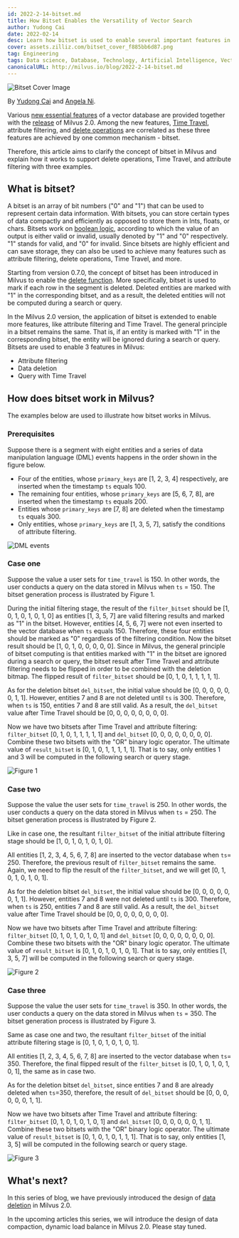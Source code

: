 ```yaml
---
id: 2022-2-14-bitset.md
title: How Bitset Enables the Versatility of Vector Search
author: Yudong Cai
date: 2022-02-14
desc: Learn how bitset is used to enable several important features in Milvus.
cover: assets.zilliz.com/bitset_cover_f885bb6d87.png
tag: Engineering
tags: Data science, Database, Technology, Artificial Intelligence, Vector Management
canonicalURL: http://milvus.io/blog/2022-2-14-bitset.md
---
```


![Bitset Cover Image](https://assets.zilliz.com/bitset_cover_f885bb6d87.png "")

By [Yudong Cai](https://github.com/cydrain) and [Angela Ni](https://www.linkedin.com/in/yiyun-n-2aa713163/).

Various [new essential features](https://milvus.io/blog/2022-1-27-milvus-2-0-a-glimpse-at-new-features.md) of a vector database are provided together with the [release](https://milvus.io/blog/2022-1-25-annoucing-general-availability-of-milvus-2-0.md) of Milvus 2.0. Among the new features, [Time Travel](https://milvus.io/docs/v2.0.0/timetravel_ref.md), attribute filtering, and [delete operations](https://milvus.io/blog/2022-02-07-how-milvus-deletes-streaming-data-in-distributed-cluster.md) are correlated as these three features are achieved by one common mechanism - bitset.

Therefore, this article aims to clarify the concept of bitset in Milvus and explain how it works to support delete operations, Time Travel, and attribute filtering with three examples.

## What is bitset?

A bitset is an array of bit numbers ("0" and "1") that can be used to represent certain data information. With bitsets, you can store certain types of data compactly and efficiently as opposed to store them in Ints, floats, or chars. Bitsets work on [boolean logic](https://milvus.io/docs/v2.0.0/boolean.md), according to which the value of an output is either valid or invalid, usually denoted by "1" and "0" respectively. "1" stands for valid, and "0" for invalid. Since bitsets are highly efficient and can save storage, they can also be used to achieve many features such as attribute filtering, delete operations, Time Travel, and more.

Starting from version 0.7.0, the concept of bitset has been introduced in Milvus to enable the [delete function](https://milvus.io/blog/deleting-data-in-milvus.md?page=6#all). More specifically, bitset is used to mark if each row in the segment is deleted. Deleted entities are marked with "1" in the corresponding bitset, and as a result, the deleted entities will not be computed during a search or query.

In the Milvus 2.0 version, the application of bitset is extended to enable more features, like attribute filtering and Time Travel. The general principle in a bitset remains the same. That is, if an entity is marked with "1" in the corresponding bitset, the entity will be ignored during a search or query. Bitsets are used to enable 3 features in Milvus:

- Attribute filtering
- Data deletion
- Query with Time Travel

## How does bitset work in Milvus?

The examples below are used to illustrate how bitset works in Milvus.

### Prerequisites

Suppose there is a segment with eight entities and a series of data manipulation language (DML) events happens in the order shown in the figure below.

- Four of the entities, whose `primary_keys` are \[1, 2, 3, 4] respectively, are inserted when the timestamp `ts` equals 100. 
- The remaining four entities, whose `primary_keys` are \[5, 6, 7, 8], are inserted when the timestamp `ts` equals 200. 
- Entities whose `primary_keys` are \[7, 8] are deleted when the timestamp `ts` equals 300. 
- Only entities, whose `primary_keys` are \[1, 3, 5, 7], satisfy the conditions of attribute filtering. 

![DML events](https://assets.zilliz.com/UML_1_0a3605808c.jpg "Order of DML events.")

### Case one

Suppose the value a user sets for `time_travel` is 150. In other words, the user conducts a query on the data stored in Milvus when `ts` = 150. The bitset generation process is illustrated by Figure 1. 

During the initial filtering stage, the result of the `filter_bitset` should be \[1, 0, 1, 0, 1, 0, 1, 0] as entities \[1, 3, 5, 7] are valid filtering results and marked as "1" in the bitset. However, entities \[4, 5, 6, 7] were not even inserted to the vector database when `ts` equals 150. Therefore, these four entities should be marked as "0" regardless of the filtering condition. Now the bitset result should be \[1, 0, 1, 0, 0, 0, 0, 0]. Since in Milvus, the general principle of bitset computing is that entities marked with "1" in the bitset are ignored during a search or query, the bitset result after Time Travel and attribute filtering needs to be flipped in order to be combined with the deletion bitmap. The flipped result of `filter_bitset` should be \[0, 1, 0, 1, 1, 1, 1, 1].

As for the deletion bitset `del_bitset`, the initial value should be \[0, 0, 0, 0, 0, 0, 1, 1]. However, entities 7 and 8 are not deleted until `ts` is 300. Therefore, when `ts` is 150, entities 7 and 8 are still valid. As a result, the `del_bitset` value after Time Travel should be \[0, 0, 0, 0, 0, 0, 0, 0]. 

Now we have two bitsets after Time Travel and attribute filtering: `filter_bitset` \[0, 1, 0, 1, 1, 1, 1, 1] and `del_bitset` \[0, 0, 0, 0, 0, 0, 0, 0].  Combine these two bitsets with the "OR" binary logic operator. The ultimate value of `result_bitset` is \[0, 1, 0, 1, 1, 1, 1, 1]. That is to say, only entities 1 and 3 will be computed in the following search or query stage.


![Figure 1](https://assets.zilliz.com/bitset_figure1_1b5852f7a7.jpeg "Figure 1. Search with Time Travel = 150.")

### Case two

Suppose the value the user sets for `time_travel` is 250. In other words, the user conducts a query on the data stored in Milvus when `ts` = 250. The bitset generation process is illustrated by Figure 2. 

Like in case one, the resultant `filter_bitset` of the initial attribute filtering stage should be \[1, 0, 1, 0, 1, 0, 1, 0]. 

All entities \[1, 2, 3, 4, 5, 6, 7, 8] are inserted to the vector database when `ts`= 250. Therefore, the previous result of `filter_bitset` remains the same. Again, we need to flip the result of the `filter_bitset`, and we will get \[0, 1, 0, 1, 0, 1, 0, 1].

As for the deletion bitset `del_bitset`, the initial value should be \[0, 0, 0, 0, 0, 0, 1, 1]. However, entities 7 and 8 were not deleted until `ts` is 300. Therefore, when `ts` is 250, entities 7 and 8 are still valid. As a result, the `del_bitset` value after Time Travel should be \[0, 0, 0, 0, 0, 0, 0, 0]. 

Now we have two bitsets after Time Travel and attribute filtering: `filter_bitset` \[0, 1, 0, 1, 0, 1, 0, 1] and `del_bitset` \[0, 0, 0, 0, 0, 0, 0, 0].  Combine these two bitsets with the "OR" binary logic operator. The ultimate value of `result_bitset` is \[0, 1, 0, 1, 0, 1, 0, 1]. That is to say, only entities \[1, 3, 5, 7] will be computed in the following search or query stage.

![Figure 2](https://assets.zilliz.com/bitset_figure2_7cbaa7c719.jpeg "Figure 2. Search with Time Travel = 250.")

### Case three

Suppose the value the user sets for `time_travel` is 350. In other words, the user conducts a query on the data stored in Milvus when `ts` = 350. The bitset generation process is illustrated by Figure 3. 

Same as case one and two, the resultant `filter_bitset` of the initial attribute filtering stage is \[0, 1, 0, 1, 0, 1, 0, 1]. 

All entities \[1, 2, 3, 4, 5, 6, 7, 8] are inserted to the vector database when `ts`= 350. Therefore, the final flipped result of the `filter_bitset` is \[0, 1, 0, 1, 0, 1, 0, 1], the same as in case two.

As for the deletion bitset `del_bitset`, since entities 7 and 8 are already deleted when `ts`=350, therefore, the result of `del_bitset` should be \[0, 0, 0, 0, 0, 0, 1, 1].

Now we have two bitsets after Time Travel and attribute filtering: `filter_bitset` \[0, 1, 0, 1, 0, 1, 0, 1] and `del_bitset` \[0, 0, 0, 0, 0, 0, 1, 1].  Combine these two bitsets with the "OR" binary logic operator. The ultimate value of `result_bitset` is \[0, 1, 0, 1, 0, 1, 1, 1]. That is to say, only entities \[1, 3, 5] will be computed in the following search or query stage.

![Figure 3](https://assets.zilliz.com/bitset_figure3_dd46a6aecf.jpeg "Figure 3. Search with Time Travel = 350.")

## What's next?

In this series of blog, we have previously introduced the design of [data deletion](https://milvus.io/blog/2022-02-07-how-milvus-deletes-streaming-data-in-distributed-cluster.md) in Milvus 2.0.

In the upcoming articles this series, we will introduce the design of data compaction, dynamic load balance in Milvus 2.0. Please stay tuned.

